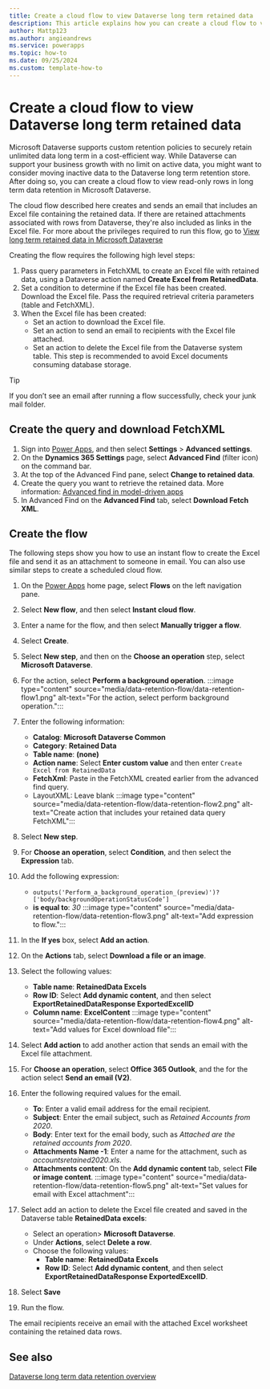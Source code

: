 ```yaml
---
title: Create a cloud flow to view Dataverse long term retained data
description: This article explains how you can create a cloud flow to view Microsoft Dataverse long term retained data.
author: Mattp123
ms.author: angieandrews
ms.service: powerapps
ms.topic: how-to 
ms.date: 09/25/2024
ms.custom: template-how-to 
---
```

# Create a cloud flow to view Dataverse long term retained data

Microsoft Dataverse supports custom retention policies to securely retain unlimited data long term in a cost-efficient way. While Dataverse can support your business growth with no limit on active data, you might want to consider moving inactive data to the Dataverse long term retention store. After doing so, you can create a cloud flow to view read-only rows in long term data retention in Microsoft Dataverse.

The cloud flow described here creates and sends an email that includes an Excel file containing the retained data. If there are retained attachments associated with rows from Dataverse, they're also included as links in the Excel file. For more about the privileges required to run this flow, go to [View long term retained data in Microsoft Dataverse](/power-apps/maker/data-platform/data-retention-view)

Creating the flow requires the following high level steps:

1. Pass query parameters in FetchXML to create an Excel file with retained data, using a Dataverse action named **Create Excel from RetainedData**.
1. Set a condition to determine if the Excel file has been created. Download the Excel file. Pass the required retrieval criteria parameters (table and FetchXML).
1. When the Excel file has been created:
   - Set an action to download the Excel file.
   - Set an action to send an email to recipients with the Excel file attached.
   - Set an action to delete the Excel file from the Dataverse system table. This step is recommended to avoid Excel documents consuming database storage.

> [!TIP]
> If you don’t see an email after running a flow successfully, check your junk mail folder.

## Create the query and download FetchXML

1. Sign into [Power Apps](https://make.powerapps.com/?utm_source=padocs&utm_medium=linkinadoc&utm_campaign=referralsfromdoc), and then select **Settings** > **Advanced settings**.
1. On the **Dynamics 365 Settings** page, select **Advanced Find** (filter icon) on the command bar.
1. At the top of the Advanced Find pane, select **Change to retained data**.
1. Create the query you want to retrieve the retained data. More information: [Advanced find in model-driven apps](/power-apps/user/advanced-find)
1. In Advanced Find on the **Advanced Find** tab, select **Download Fetch XML**.

## Create the flow

The following steps show you how to use an instant flow to create the Excel file and send it as an attachment to someone in email. You can also use similar steps to create a scheduled cloud flow.

1. On the [Power Apps](https://make.powerapps.com/?utm_source=padocs&utm_medium=linkinadoc&utm_campaign=referralsfromdoc) home page, select **Flows** on the left navigation pane.
1. Select **New flow**, and then select **Instant cloud flow**.
1. Enter a name for the flow, and then select **Manually trigger a flow**.
1. Select **Create**.
1. Select **New step**, and then on the **Choose an operation** step, select **Microsoft Dataverse**.
1. For the action, select **Perform a background operation**.
   :::image type="content" source="media/data-retention-flow/data-retention-flow1.png" alt-text="For the action, select perform background operation.":::

1. Enter the following information: 
   - **Catalog**: **Microsoft Dataverse Common**
   - **Category**: **Retained Data**
   - **Table name**: **(none)**
   - **Action name**: Select **Enter custom value** and then enter `Create Excel from RetainedData`
   - **FetchXml**: Paste in the FetchXML created earlier from the advanced find query.
   - LayoutXML: Leave blank
   :::image type="content" source="media/data-retention-flow/data-retention-flow2.png" alt-text="Create action that includes your retained data query FetchXML":::
1. Select **New step**.
1. For **Choose an operation**, select **Condition**, and then select the **Expression** tab.
1. Add the following expression:
   - `outputs('Perform_a_background_operation_(preview)')?['body/backgroundOperationStatusCode’]`
   - **is equal to**: *30*
   :::image type="content" source="media/data-retention-flow/data-retention-flow3.png" alt-text="Add expression to flow.":::
1. In the **If yes** box, select **Add an action**.
1. On the **Actions** tab, select **Download a file or an image**.
1. Select the following values:
   - **Table name**: **RetainedData Excels**
   - **Row ID**: Select **Add dynamic content**, and then select **ExportRetainedDataResponse ExportedExcelID**
   - **Column name**: **ExcelContent**
   :::image type="content" source="media/data-retention-flow/data-retention-flow4.png" alt-text="Add values for Excel download file":::

1. Select **Add action** to add another action that sends an email with the Excel file attachment.
1. For **Choose an operation**,  select **Office 365 Outlook**, and the for the action select **Send an email (V2)**.
1. Enter the following required values for the email.
   - **To**: Enter a valid email address for the email recipient.
   - **Subject**: Enter the email subject, such as *Retained Accounts from 2020*.
   - **Body**: Enter text for the email body, such as *Attached are the retained accounts from 2020*.
   - **Attachments Name -1**: Enter a name for the attachment, such as *accountsretained2020.xls*.
   - **Attachments content**: On the **Add dynamic content** tab, select **File or image content**.
   :::image type="content" source="media/data-retention-flow/data-retention-flow5.png" alt-text="Set values for email with Excel attachment":::
1. Select add an action  to delete the Excel file created and saved in the Dataverse table **RetainedData excels**:
   - Select an operation> **Microsoft Dataverse**.
   - Under **Actions**, select **Delete a row**.
   - Choose the following values:
      - **Table name**: **RetainedData Excels**
      - **Row ID**: Select **Add dynamic content**, and then select **ExportRetainedDataResponse ExportedExcelID**.
1. Select **Save**
1. Run the flow.

The email recipients receive an email with the attached Excel worksheet containing the retained data rows.

## See also

[Dataverse long term data retention overview](/power-apps/maker/data-platform/data-retention-overview)
